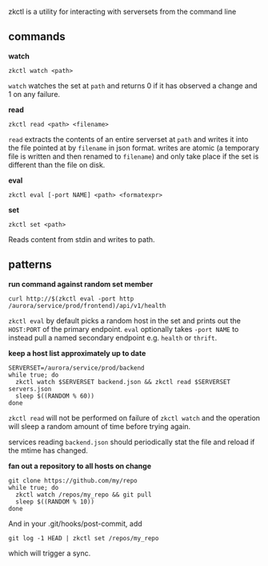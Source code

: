 zkctl is a utility for interacting with serversets from the command line

commands
--------

**watch**

    zkctl watch <path>


`watch` watches the set at `path` and returns 0 if it has observed a change and 1 on
any failure.


**read**

    zkctl read <path> <filename>

`read` extracts the contents of an entire serverset at `path` and writes it into the file pointed
at by `filename` in json format.  writes are atomic (a temporary file is written and then renamed
to `filename`) and only take place if the set is different than the file on disk.


**eval**

    zkctl eval [-port NAME] <path> <formatexpr>


**set**

    zkctl set <path>

Reads content from stdin and writes to path.


patterns
--------


**run command against random set member**

    curl http://$(zkctl eval -port http /aurora/service/prod/frontend)/api/v1/health

`zkctl eval` by default picks a random host in the set and prints out the `HOST:PORT`
of the primary endpoint.  `eval` optionally takes `-port NAME` to instead pull a
named secondary endpoint e.g. `health` or `thrift`.

**keep a host list approximately up to date**

    SERVERSET=/aurora/service/prod/backend
    while true; do
      zkctl watch $SERVERSET backend.json && zkctl read $SERVERSET servers.json
      sleep $((RANDOM % 60))
    done

`zkctl read` will not be performed on failure of `zkctl watch` and the operation will
sleep a random amount of time before trying again.

services reading `backend.json` should periodically stat the file and reload
if the mtime has changed.


**fan out a repository to all hosts on change**

    git clone https://github.com/my/repo
    while true; do
      zkctl watch /repos/my_repo && git pull
      sleep $((RANDOM % 10))
    done

And in your .git/hooks/post-commit, add

    git log -1 HEAD | zkctl set /repos/my_repo

which will trigger a sync.

